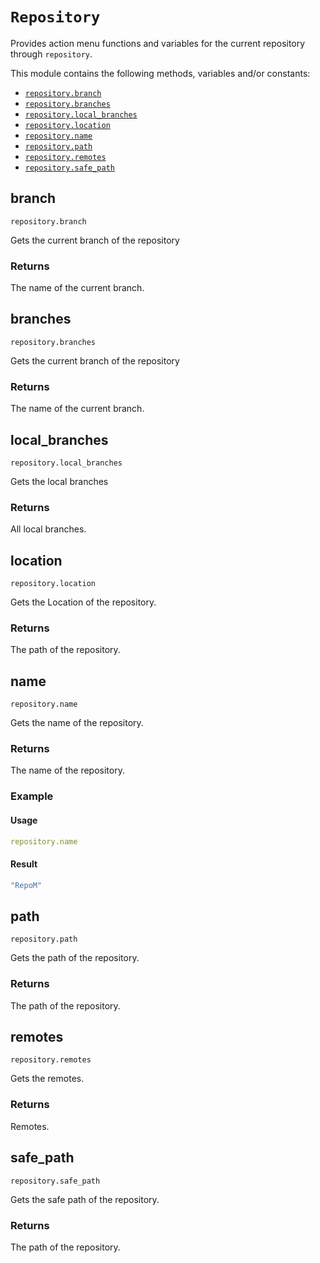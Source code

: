 # `Repository`

Provides action menu functions and variables for the current repository through `repository`.

This module contains the following methods, variables and/or constants:

- [`repository.branch`](#repository-branch)
- [`repository.branches`](#repository-branches)
- [`repository.local_branches`](#repository-local-branches)
- [`repository.location`](#repository-location)
- [`repository.name`](#repository-name)
- [`repository.path`](#repository-path)
- [`repository.remotes`](#repository-remotes)
- [`repository.safe_path`](#repository-safe-path)

## branch

`repository.branch`

Gets the current branch of the repository

### Returns

The name of the current branch.

## branches

`repository.branches`

Gets the current branch of the repository

### Returns

The name of the current branch.

## local_branches

`repository.local_branches`

Gets the local branches

### Returns

All local branches.

## location

`repository.location`

Gets the Location of the repository.

### Returns

The path of the repository.

## name

`repository.name`

Gets the name of the repository.

### Returns

The name of the repository.

### Example

#### Usage

```yaml
repository.name
```

#### Result

```yaml
"RepoM"
```

## path

`repository.path`

Gets the path of the repository.

### Returns

The path of the repository.

## remotes

`repository.remotes`

Gets the remotes.

### Returns

Remotes.

## safe_path

`repository.safe_path`

Gets the safe path of the repository.

### Returns

The path of the repository.
